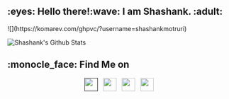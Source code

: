 
<h2 align="left">:eyes: Hello there!:wave: I am Shashank. :adult:</h2>
![](https://komarev.com/ghpvc/?username=shashankmotruri)

![Shashank's Github Stats](https://github-readme-stats.vercel.app/api?username=shashankmotruri&show_icons=true&theme=radical)

<h2 align="left" font-family="sans-serif">:monocle_face: Find Me on </h2>
<p align='center'>
<a href=""><img height="30" src="https://github.com/shashankmotruri/shashankmotruri/blob/main/icons/dev.png?raw=true"></a>&nbsp;&nbsp;
<a href="https://twitter.com/_iM_Shashank?s=09"><img height="30" src="https://github.com/shashankmotruri/shashankmotruri/blob/main/icons/twitter.jpg?raw=true"></a>&nbsp;&nbsp;
<a href="https://www.instagram.com/shashank_motruri"><img height="30" src="https://github.com/shashankmotruri/shashankmotruri/blob/main/icons/instagram.jpg?raw=true"></a>&nbsp;&nbsp;
<a href="https://www.linkedin.com/in/shashank-motruri"><img height="30" src="https://github.com/shashankmotruri/shashankmotruri/blob/main/icons/linkedin.png?raw=true"></a>
</p>
